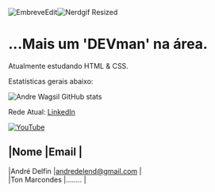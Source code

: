 ![EmbreveEdit](https://user-images.githubusercontent.com/102445528/160262813-87416681-ddde-4be7-ba54-1ad343ed3038.jpg)![Nerdgif Resized](https://user-images.githubusercontent.com/102445528/160263642-609b2eea-7546-4573-abf2-b12094c7fea4.gif)

# ...Mais um 'DEVman' na área.

Atualmente estudando HTML & CSS.

Estatísticas gerais abaixo:

![Andre Wagsil GitHub stats](https://github-readme-stats.vercel.app/api?username=andrewagsil&show_icons=true&theme=radical)                                               

Rede Atual: [LinkedIn](https://www.linkedin.com/in/andr%C3%A9-wagner-b227b222a/)

[![YouTube](https://img.shields.io/badge/YouTube-FF0000?style=for-the-badge&logo=youtube&logoColor=white)](https://www.youtube.com/channel/UCXvnuL4gQBl5d3kcAHRFBLA)

|Nome                          |Email                         |
---------------------------------------------------------------
|André Delfin                  |andredelend@gmail.com         |  
|Ton Marcondes                 |........                      |
